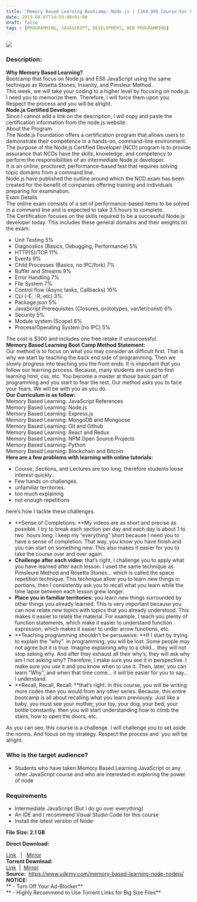 ```yaml
---
title: 'Memory Based Learning Bootcamp: Node.js | [164.99$ Course For Free]'
date: 2019-04-07T14:59:00+01:00
draft: false
tags : [PROGRAMMING, JAVASCRIPT, DEVELOPMENT, WEB PROGRAMMING]
---
```


  

**[![](https://3.bp.blogspot.com/-UeQRRF-PB8Q/XKoBGYn_qfI/AAAAAAAABYc/53GpIBch9V8gR7tuIdELZZrH1MFvmYolgCLcBGAs/s640/Memory-Based-Learning-Bootcamp-Nodejs.jpg)](https://3.bp.blogspot.com/-UeQRRF-PB8Q/XKoBGYn_qfI/AAAAAAAABYc/53GpIBch9V8gR7tuIdELZZrH1MFvmYolgCLcBGAs/s1600/Memory-Based-Learning-Bootcamp-Nodejs.jpg)**

  
  

### Description:

**Why Memory Based Learning?**  
Bootcamp that focus on Node.js and ES6 JavaScript using the same technique as Rosetta Stones, Insanity, and Pimsleur Method .  
This week, we will take your coding to a higher level by focusing on node.js. I need you to memorize them. Therefore, I will force them upon you. Respect the process and you will be alright.  
**Node.js Certified Developer:**  
Since I cannot add a link on the description, I will copy and paste the certification information from the node.js website.  
About the Program  
The Node.js Foundation offers a certification program that allows users to demonstrate their competence in a hands-on, command-line environment. The purpose of the Node.js Certified Developer (NCD) program is to provide assurance that NCDs have the skills, knowledge, and competency to perform the responsibilities of an intermediate Node.js developer.  
It is an online, proctored, performance-based test that requires solving topic domains from a command line.  
Node.js have published the outline around which the NCD exam has been created for the benefit of companies offering training and individuals preparing for examination.  
Exam Details  
The online exam consists of a set of performance-based items to be solved in a command line and is expected to take 3.5 hours to complete.  
The Certification focuses on the skills required to be a successful Node.js developer today. This includes these general domains and their weights on the exam:  

*   Unit Testing 5%
*   Diagnostics (Basics, Debugging, Performance) 5%
*   HTTP(S)/TCP 11%
*   Events 9%
*   Child Processes (Basics, no IPC/fork) 7%
*   Buffer and Streams 9%
*   Error Handling 7%
*   File System 7%
*   Control flow (Async tasks, Callbacks) 10%
*   CLI (-E, -R, etc) 3%
*   Package.json 5%
*   JavaScript Prerequisites (Closures, prototypes, var/let/const) 6%
*   Security 5%
*   Module system (Scope) 6%
*   Process/Operating System (no IPC) 5%

The cost is $300 and includes one free retake if unsuccessful.  
**Memory Based Learning Boot Camp Method Statement:**  
Our method is to focus on what you may consider as difficult first. That is why we start by teaching the back end side of programming. Then we slowly progress into teaching you the front ends. It is important that you follow our learning process. Because, many students are used to first learning html, css, etc. You become a master at those basic part of programming and you start to fear the rest. Our method asks you to face your fears. We will be with you as you do.  
**Our Curriculum is as follow:**  
Memory Based Learning: JavaScript References  
Memory Based Learning: Node.js  
Memory Based Learning: Express.js  
Memory Based Learning: MongoDB and Mongoose  
Memory Based Learning: Git and Github  
Memory Based Learning: React and Redux  
Memory Based Learning: NPM Open Source Projects  
Memory Based Learning: Python  
Memory Based Learning: Blockchain and Bitcoin  
**Here are a few problems with learning with online tutorials:**  

*   Course, Sections, and Lectures are too long, therefore students loose interest quickly..
*   Few hands on challenges.
*   unfamiliar territories.
*   too much explaining
*   not enough repetitions

here’s how I tackle these challenges.  

*   **Sense of Completions: **My videos are as short and precise as possible. I try to break each section per day and each day is about 1 to two  hours long. I keep my “everything” short because I need you to have a sense of completion. That way, you know you have finish and you can start on something new. This also makes it easier for you to take the course over and over again.
*   **Challenge after each video:** that’s right, I challenge you to apply what you have learned after each lesson. I used the same technique as Pimsleure Method and Rosetta Stones… which is called the space repetition technique. This technique allow you to learn new things in portions, then I consistently ask you to recall what you learn while the time lapse between each lesson grew longer.
*   **Place you in familiar territories:** you learn new things surrounded by other things you already learned. This is very important because you can now relate new topics with topics that you already understood. This makes it easier to relate the material. For example, I teach you plenty of function statements, which make it easier to understand function expression, which makes it easier to under arrow functions, etc.
*   **Teaching programming shouldn’t be persuasive: **If I start by trying to explain the “why”  in programming, you will be lost. Some people may not agree but it is true. Imagine explaining why to a child… they will not stop asking why. And after they exhaust all their why’s, they will ask why am I not asking why? Therefore, I make sure you see it in perspective. I make sure you use it and you know when to use it. Then, later, you can learn “Why”, and when that time come… it will be easier for you to say… I understand.
*   **Recall, Recall, Recall: **that’s right. In this course, you will be writing more codes then you would from any other series. Because, this entire bootcamp is all about recalling what you learn previously. Just like a baby, you must see your mother, your toy, your dog, your bed, your bottle constantly. then you will start understanding how to climb the stairs, how to open the doors, etc.

As you can see, this course is a challenge. I will challenge you to set aside the norms. And focus on my strategy. Respect the process and  you will be alright.  

### Who is the target audience?

*   Students who have taken Memory Based Learning JavaScript or any other JavaScript course and who are interested in exploring the power of node

### Requirements

*   Intermediate JavaScript (But I do go over everything)
*   An IDE and I recommend Visual Studio Code for this course
*   Install the latest version of Node

**File Size: 2.1 GB**

**Direct Download:**  

[Link](https://arthikgyan.com/MemoryBasedlink1)   |   [Mirror](https://arthikgyan.com/MemoryBasedlink2)   
**Torrent Download:**  
[Link](https://arthikgyan.com/MemoryBasedtorrent1)  |  [Mirror](https://arthikgyan.com/MemoryBasedtorrent2)  
**Source:**  https://www.udemy.com/memory-based-learning-node-nodejs/  
**NOTICE:**  
** - Turn Off Your Ad-Blocker**  
** - Highly Recommend to Use Torrent Links for Big Size Files**